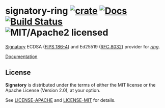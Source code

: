 # signatory-ring [![crate][crate-image]][crate-link] [![Docs][docs-image]][docs-link] [![Build Status][build-image]][build-link] ![MIT/Apache2 licensed][license-image]

[Signatory] ECDSA ([FIPS 186-4]) and Ed25519 ([RFC 8032]) provider for [*ring*].

[Documentation](https://docs.rs/signatory-ring/)

[Signatory]: https://github.com/iqlusioninc/signatory
[FIPS 186-4]: https://csrc.nist.gov/publications/detail/fips/186/4/final
[RFC 8032]: https://tools.ietf.org/html/rfc8032
[*ring*]: https://github.com/briansmith/ring

## License

**Signatory** is distributed under the terms of either the MIT license or the
Apache License (Version 2.0), at your option.

See [LICENSE-APACHE](LICENSE-APACHE) and [LICENSE-MIT](LICENSE-MIT) for details.

[crate-image]: https://img.shields.io/crates/v/signatory-ring.svg
[crate-link]: https://crates.io/crates/signatory-ring
[docs-image]: https://docs.rs/signatory-ring/badge.svg
[docs-link]: https://docs.rs/signatory-ring/
[build-image]: https://github.com/iqlusioninc/signatory/workflows/Rust/badge.svg?branch=develop&event=push
[build-link]: https://github.com/iqlusioninc/signatory/actions
[license-image]: https://img.shields.io/badge/license-MIT/Apache2.0-blue.svg
